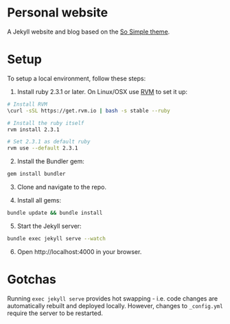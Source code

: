 # Personal website

A Jekyll website and blog based on the [So Simple theme](https://mmistakes.github.io/so-simple-theme/).

# Setup

To setup a local environment, follow these steps:

1. Install ruby 2.3.1 or later. On Linux/OSX use [RVM](https://rvm.io/rvm/install) to set it up:
```bash
# Install RVM
\curl -sSL https://get.rvm.io | bash -s stable --ruby

# Install the ruby itself
rvm install 2.3.1

# Set 2.3.1 as default ruby
rvm use --default 2.3.1
```

2. Install the Bundler gem:
```bash
gem install bundler
```

3. Clone and navigate to the repo.

4. Install all gems:
```bash
bundle update && bundle install
```

5. Start the Jekyll server:
```bash
bundle exec jekyll serve --watch
```

6. Open http://localhost:4000 in your browser.

# Gotchas

Running `exec jekyll serve` provides hot swapping - i.e. code changes are automatically rebuilt and
deployed locally. However, changes to `_config.yml` require the server to be restarted.
